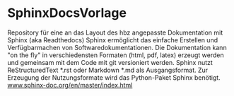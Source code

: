 # SphinxDocsVorlage
Repository für eine an das Layout des hbz angepasste Dokumentation mit Sphinx (aka Readthedocs) 
Sphinx ermöglicht das einfache Erstellen und Verfügbarmachen von Softwaredokumentationen. Die Dokumentation kann "on the fly" in verschiedensten Formaten (html, pdf, latex) erzeugt werden und gemeinsam mit dem Code mit git versioniert werden.
Sphinx nutzt ReStructuredText \*.rst oder Markdown \*.md als Ausgangsformat. Zur Erzeugung der Nutzungsformate wird das Python-Paket Sphinx benötigt. www.sphinx-doc.org/en/master/index.html

